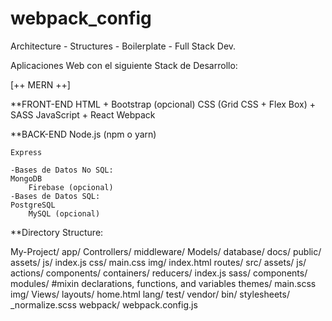 # webpack_config
Architecture - Structures - Boilerplate - Full Stack Dev.

Aplicaciones Web con el siguiente Stack de Desarrollo:

[++ MERN ++]

**FRONT-END
	HTML
		+ Bootstrap (opcional)
	CSS (Grid CSS + Flex Box)
		+ SASS
	JavaScript 
		+ React
	Webpack

**BACK-END
	Node.js (npm o yarn)

	Express

	-Bases de Datos No SQL:
	MongoDB
		Firebase (opcional)
	-Bases de Datos SQL:
	PostgreSQL
		MySQL (opcional)

**Directory Structure:

My-Project/
	app/
		Controllers/
		middleware/
		Models/
	database/
	docs/
	public/
		assets/
			js/
				index.js
			css/
				main.css
			img/
		index.html
	routes/
	src/
		assets/
			js/
				actions/
				components/
				containers/
				reducers/
				index.js
			sass/
				components/
				modules/ #mixin declarations, functions, and variables
				themes/
				main.scss
			img/
		Views/
			layouts/
			home.html
		lang/
	test/
	vendor/
		bin/
		stylesheets/
			_normalize.scss
	webpack/
		webpack.config.js
		